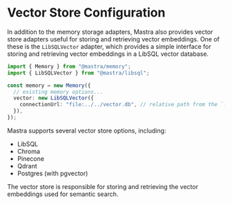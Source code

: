 # Vector Store Configuration

In addition to the memory storage adapters, Mastra also provides vector store adapters useful for storing and retrieving vector embeddings. One of these is the `LibSQLVector` adapter, which provides a simple interface for storing and retrieving vector embeddings in a LibSQL vector database.

```typescript
import { Memory } from "@mastra/memory";
import { LibSQLVector } from "@mastra/libsql";

const memory = new Memory({
  // existing memory options...
  vector: new LibSQLVector({
    connectionUrl: "file:../../vector.db", // relative path from the `.mastra/output` directory
  }),
});
```

Mastra supports several vector store options, including:

- LibSQL
- Chroma
- Pinecone
- Qdrant
- Postgres (with pgvector)

The vector store is responsible for storing and retrieving the vector embeddings used for semantic search.
